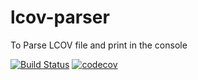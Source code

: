 # lcov-parser
To Parse LCOV file and print in the console

[![Build Status](https://travis-ci.org/Vijayasingam/lcov-parser.svg?branch=master)](https://travis-ci.org/Vijayasingam/lcov-parser)
[![codecov](https://codecov.io/gh/Vijayasingam/lcov-parser/branch/master/graph/badge.svg)](https://codecov.io/gh/Vijayasingam/lcov-parser)
